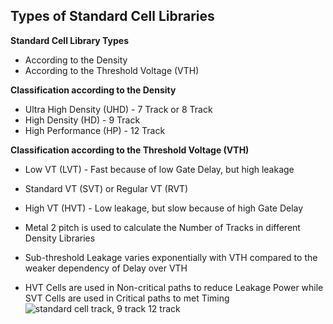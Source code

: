 ## **Types of Standard Cell Libraries**


**Standard Cell Library Types**

- According to the Density
- According to the Threshold Voltage (VTH)

**Classification according to the Density**

- Ultra High Density (UHD) - 7 Track or 8 Track
- High Density (HD) - 9 Track
- High Performance (HP) - 12 Track

**Classification according to the Threshold Voltage (VTH)**

- Low VT (LVT) - Fast because of low Gate Delay, but high leakage
- Standard VT (SVT) or Regular VT (RVT)
- High VT (HVT) - Low leakage, but slow because of high Gate Delay

- Metal 2 pitch is used to calculate the Number of Tracks in different Density Libraries

- Sub-threshold Leakage varies exponentially with VTH compared to the weaker dependency of Delay over VTH

- HVT Cells are used in Non-critical paths to reduce Leakage Power while SVT Cells are used in Critical paths to met Timing
![standard cell track, 9 track 12 track](stdcell.JPG)




